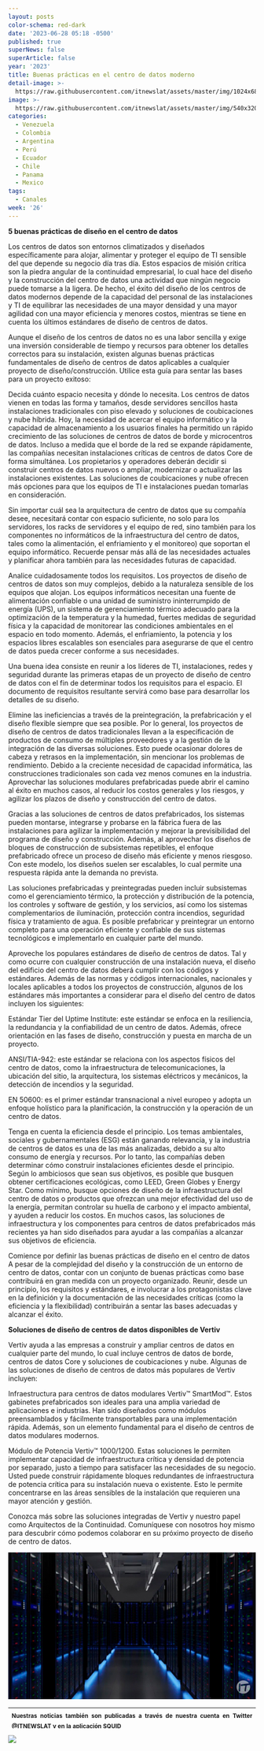 ```yaml
---
layout: posts
color-schema: red-dark
date: '2023-06-28 05:18 -0500'
published: true
superNews: false
superArticle: false
year: '2023'
title: Buenas prácticas en el centro de datos moderno
detail-image: >-
  https://raw.githubusercontent.com/itnewslat/assets/master/img/1024x680/datacenter-g.jpg
image: >-
  https://raw.githubusercontent.com/itnewslat/assets/master/img/540x320/datacenter-p.jpg
categories:
  - Venezuela
  - Colombia
  - Argentina
  - Perú
  - Ecuador
  - Chile
  - Panama
  - Mexico
tags:
  - Canales
week: '26'
---
```

**5 buenas prácticas de diseño en el centro de datos**

Los centros de datos son entornos climatizados y diseñados específicamente para alojar, alimentar y proteger el equipo de TI sensible del que depende su negocio día tras día. Estos espacios de misión crítica son la piedra angular de la continuidad empresarial, lo cual hace del diseño y la construcción del centro de datos una actividad que ningún negocio puede tomarse a la ligera. De hecho, el éxito del diseño de los centros de datos modernos depende de la capacidad del personal de las instalaciones y TI de equilibrar las necesidades de una mayor densidad y una mayor agilidad con una mayor eficiencia y menores costos, mientras se tiene en cuenta los últimos estándares de diseño de centros de datos.
 
Aunque el diseño de los centros de datos no es una labor sencilla y exige una inversión considerable de tiempo y recursos para obtener los detalles correctos para su instalación, existen algunas buenas prácticas fundamentales de diseño de centros de datos aplicables a cualquier proyecto de diseño/construcción. Utilice esta guía para sentar las bases para un proyecto exitoso:

Decida cuánto espacio necesita y dónde lo necesita.  Los centros de datos vienen en todas las forma y tamaños, desde servidores sencillos hasta instalaciones tradicionales con piso elevado y soluciones de coubicaciones y nube híbrida. Hoy, la necesidad de acercar el equipo informático y la capacidad de almacenamiento a los usuarios finales ha permitido un rápido crecimiento de las soluciones de centros de datos de borde y microcentros de datos. Incluso a medida que el borde de la red se expande rápidamente, las compañías necesitan instalaciones críticas de centros de datos Core de forma simultánea. Los propietarios y operadores deberán decidir si construir centros de datos nuevos o ampliar, modernizar o actualizar las instalaciones existentes. Las soluciones de coubicaciones y nube ofrecen más opciones para que los equipos de TI e instalaciones puedan tomarlas en consideración.
 
Sin importar cuál sea la arquitectura de centro de datos que su compañía desee, necesitará contar con espacio suficiente, no solo para los servidores, los racks de servidores y el equipo de red, sino también para los componentes no informáticos de la infraestructura del centro de datos, tales como la alimentación, el enfriamiento y el monitoreo) que soportan el equipo informático. Recuerde pensar más allá de las necesidades actuales y planificar ahora también para las necesidades futuras de capacidad.
 
Analice cuidadosamente todos los requisitos. Los proyectos de diseño de centros de datos son muy complejos, debido a la naturaleza sensible de los equipos que alojan. Los equipos informáticos necesitan una fuente de alimentación confiable o una unidad de suministro ininterrumpido de energía (UPS), un sistema de gerenciamiento térmico adecuado para la optimización de la temperatura y la humedad, fuertes medidas de seguridad física y la capacidad de monitorear las condiciones ambientales en el espacio en todo momento. Además, el enfriamiento, la potencia y los espacios libres escalables son esenciales para asegurarse de que el centro de datos pueda crecer conforme a sus necesidades.
 
Una buena idea consiste en reunir a los líderes de TI, instalaciones, redes y seguridad durante las primeras etapas de un proyecto de diseño de centro de datos con el fin de determinar todos los requisitos para el espacio. El documento de requisitos resultante servirá como base para desarrollar los detalles de su diseño.
 
Elimine las ineficiencias a través de la preintegración, la prefabricación y el diseño flexible siempre que sea posible. Por lo general, los proyectos de diseño de centros de datos tradicionales llevan a la especificación de productos de consumo de múltiples proveedores y a la gestión de la integración de las diversas soluciones. Esto puede ocasionar dolores de cabeza y retrasos en la implementación, sin mencionar los problemas de rendimiento. Debido a la creciente necesidad de capacidad informática, las construcciones tradicionales son cada vez menos comunes en la industria. Aprovechar las soluciones modulares prefabricadas puede abrir el camino al éxito en muchos casos, al reducir los costos generales y los riesgos, y agilizar los plazos de diseño y construcción del centro de datos.
 
Gracias a las soluciones de centros de datos prefabricados, los sistemas pueden montarse, integrarse y probarse en la fábrica fuera de las instalaciones para agilizar la implementación y mejorar la previsibilidad del programa de diseño y construcción. Además, al aprovechar los diseños de bloques de construcción de subsistemas repetibles, el enfoque prefabricado ofrece un proceso de diseño más eficiente y menos riesgoso. Con este modelo, los diseños suelen ser escalables, lo cual permite una respuesta rápida ante la demanda no prevista.
 
Las soluciones prefabricadas y preintegradas pueden incluir subsistemas como el gerenciamiento térmico, la protección y distribución de la potencia, los controles y software de gestión, y los servicios, así como los sistemas complementarios de iluminación, protección contra incendios, seguridad física y tratamiento de agua. Es posible prefabricar y preintegrar un entorno completo para una operación eficiente y confiable de sus sistemas tecnológicos e implementarlo en cualquier parte del mundo.
 
Aproveche los populares estándares de diseño de centros de datos. Tal y como ocurre con cualquier construcción de una instalación nueva, el diseño del edificio del centro de datos deberá cumplir con los códigos y estándares. Además de las normas y códigos internacionales, nacionales y locales aplicables a todos los proyectos de construcción, algunos de los estándares más importantes a considerar para el diseño del centro de datos incluyen los siguientes:

Estándar Tier del Uptime Institute: este estándar se enfoca en la resiliencia, la redundancia y la confiabilidad de un centro de datos. Además, ofrece orientación en las fases de diseño, construcción y puesta en marcha de un proyecto.

ANSI/TIA-942: este estándar se relaciona con los aspectos físicos del centro de datos, como la infraestructura de telecomunicaciones, la ubicación del sitio, la arquitectura, los sistemas eléctricos y mecánicos, la detección de incendios y la seguridad.

EN 50600: es el primer estándar transnacional a nivel europeo y adopta un enfoque holístico para la planificación, la construcción y la operación de un centro de datos.
 
Tenga en cuenta la eficiencia desde el principio. Los temas ambientales, sociales y gubernamentales (ESG) están ganando relevancia, y la industria de centros de datos es una de las más analizadas, debido a su alto consumo de energía y recursos. Por lo tanto, las compañías deben determinar cómo construir instalaciones eficientes desde el principio. Según lo ambiciosos que sean sus objetivos, es posible que busquen obtener certificaciones ecológicas, como LEED, Green Globes y Energy Star. Como mínimo, busque opciones de diseño de la infraestructura del centro de datos o productos que ofrezcan una mejor efectividad del uso de la energía, permitan controlar su huella de carbono y el impacto ambiental, y ayuden a reducir los costos. En muchos casos, las soluciones de infraestructura y los componentes para centros de datos prefabricados más recientes ya han sido diseñados para ayudar a las compañías a alcanzar sus objetivos de eficiencia.
 
Comience por definir las buenas prácticas de diseño en el centro de datos
A pesar de la complejidad del diseño y la construcción de un entorno de centro de datos, contar con un conjunto de buenas prácticas como base contribuirá en gran medida con un proyecto organizado. Reunir, desde un principio, los requisitos y estándares, e involucrar a los protagonistas clave en la definición y la documentación de las necesidades críticas (como la eficiencia y la flexibilidad) contribuirán a sentar las bases adecuadas y alcanzar el éxito.

**Soluciones de diseño de centros de datos disponibles de Vertiv**

Vertiv ayuda a las empresas a construir y ampliar centros de datos en cualquier parte del mundo, lo cual incluye centros de datos de borde, centros de datos Core y soluciones de coubicaciones y nube. Algunas de las soluciones de diseño de centros de datos más populares de Vertiv incluyen:

Infraestructura para centros de datos modulares Vertiv™ SmartMod™. Estos gabinetes prefabricados son ideales para una amplia variedad de aplicaciones e industrias. Han sido diseñados como módulos preensamblados y fácilmente transportables para una implementación rápida. Además, son un elemento fundamental para el diseño de centros de datos modulares modernos.

Módulo de Potencia Vertiv™ 1000/1200. Estas soluciones le permiten implementar capacidad de infraestructura crítica y densidad de potencia por separado, justo a tiempo para satisfacer las necesidades de su negocio. Usted puede construir rápidamente bloques redundantes de infraestructura de potencia crítica para su instalación nueva o existente. Esto le permite concentrarse en las áreas sensibles de la instalación que requieren una mayor atención y gestión.
 
Conozca más sobre las soluciones integradas de Vertiv y nuestro papel como Arquitectos de la Continuidad. Comuníquese con nosotros hoy mismo para descubrir cómo podemos colaborar en su próximo proyecto de diseño de centro de datos.

![](https://raw.githubusercontent.com/itnewslat/assets/master/img/540x320/datacenter-p.jpg)

<table style="height: 42px;" width="569">
<tbody>
<tr>
<td style="text-align: justify;"><sub><strong>Nuestras noticias también son publicadas a través de nuestra cuenta en Twitter <a href="https://twitter.com/itnewslat?lang=es">@ITNEWSLAT</a> y en la aplicación <a href="https://squidapp.co/en/">SQUID</a></strong></sub></td>
</tr>
</tbody>
</table>
<img src="https://tracker.metricool.com/c3po.jpg?hash=56f88a41e39ab42c063cc51676587a04"/>